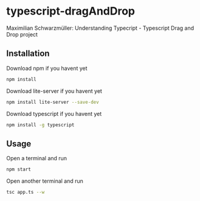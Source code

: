 # typescript-dragAndDrop

Maximilian Schwarzmüller: Understanding Typecript - Typescript Drag and Drop project

## Installation

Download npm if you havent yet

```bash
npm install
```

Download lite-server if you havent yet

```bash
npm install lite-server --save-dev
```

Download typescript if you havent yet

```bash
npm install -g typescript
```

## Usage

Open a terminal and run

```bash
npm start
```

Open another terminal and run

```bash
tsc app.ts --w
```
